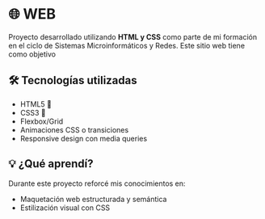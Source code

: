 # 🌐 WEB

Proyecto desarrollado utilizando **HTML y CSS** como parte de mi formación en el ciclo de Sistemas Microinformáticos y Redes. Este sitio web tiene como objetivo 

## 🛠️ Tecnologías utilizadas

- HTML5 📄
- CSS3 🎨
- Flexbox/Grid
- Animaciones CSS o transiciones
- Responsive design con media queries

## 💡 ¿Qué aprendí?

Durante este proyecto reforcé mis conocimientos en:

- Maquetación web estructurada y semántica
- Estilización visual con CSS


